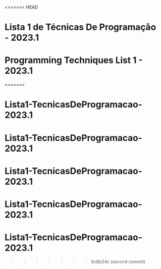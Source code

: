 <<<<<<< HEAD
# Lista 1 de Técnicas De Programação - 2023.1
# Programming Techniques List 1 - 2023.1
=======
# Lista1-TecnicasDeProgramacao-2023.1
# Lista1-TecnicasDeProgramacao-2023.1
# Lista1-TecnicasDeProgramacao-2023.1
# Lista1-TecnicasDeProgramacao-2023.1
# Lista1-TecnicasDeProgramacao-2023.1
>>>>>>> 9c8b34c (second commit)
